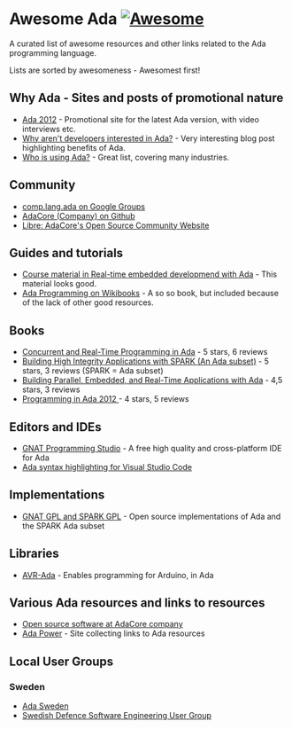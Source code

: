 # Awesome Ada [![Awesome](https://cdn.rawgit.com/sindresorhus/awesome/d7305f38d29fed78fa85652e3a63e154dd8e8829/media/badge.svg)](https://github.com/sindresorhus/awesome)

A curated list of awesome resources and other links related to the Ada programming language.

Lists are sorted by awesomeness - Awesomest first!

## Why Ada - Sites and posts of promotional nature

- [Ada 2012](http://www.ada2012.org/) - Promotional site for the latest Ada version, with video interviews etc.
- [Why aren't developers interested in Ada?](http://www.embedded.com/electronics-blogs/break-points/4008214/Why-aren-t-developers-inter) - Very interesting blog post highlighting benefits of Ada.
- [Who is using Ada?](https://www.seas.gwu.edu/~mfeldman/ada-project-summary.html) - Great list, covering many industries.

## Community

- [comp.lang.ada on Google Groups](https://groups.google.com/forum/#!forum/comp.lang.ada)
- [AdaCore (Company) on Github](https://github.com/AdaCore)
- [Libre: AdaCore's Open Source Community Website](http://libre.adacore.com)

## Guides and tutorials

- [Course material in Real-time embedded developmend with Ada](https://cs.anu.edu.au/courses/comp4330/1-Lectures-Contents.html) - This material looks good.
- [Ada Programming on Wikibooks](https://en.wikibooks.org/wiki/Ada_Programming) - A so so book, but included because of the lack of other good resources.

## Books

- [Concurrent and Real-Time Programming in Ada](http://a.co/0waqzSb) - 5 stars, 6 reviews
- [Building High Integrity Applications with SPARK (An Ada subset)](http://a.co/hBHjt3K) - 5 stars, 3 reviews (SPARK = Ada subset)
- [Building Parallel, Embedded, and Real-Time Applications with Ada](http://a.co/cmK3Cby) - 4,5 stars, 3 reviews
- [Programming in Ada 2012 ](http://a.co/cVaNXQh) - 4 stars, 5 reviews

## Editors and IDEs

- [GNAT Programming Studio](http://libre.adacore.com/tools/gps/) - A free high quality and cross-platform IDE for Ada
- [Ada syntax highlighting for Visual Studio Code](https://marketplace.visualstudio.com/items?itemName=AlessandroDelSole.ada)

## Implementations

- [GNAT GPL and SPARK GPL](http://libre.adacore.com/download/) - Open source implementations of Ada and the SPARK Ada subset

## Libraries

- [AVR-Ada](http://playground.arduino.cc/Code/AVR-Ada) - Enables programming for Arduino, in Ada

## Various Ada resources and links to resources

- [Open source software at AdaCore company](http://libre.adacore.com)
- [Ada Power](http://www.adapower.com/) - Site collecting links to Ada resources

## Local User Groups

### Sweden

- [Ada Sweden](http://www.ada-sweden.org)
- [Swedish Defence Software Engineering User Group](http://sesam.smart-lab.se)
